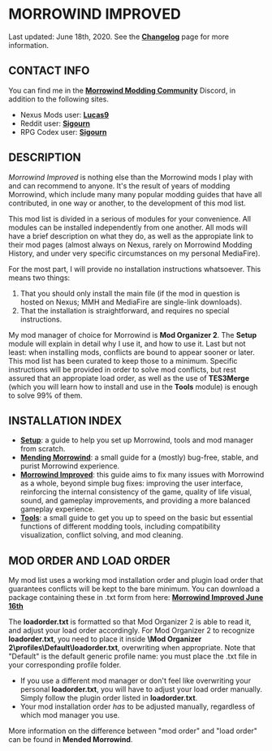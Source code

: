 # MORROWIND IMPROVED

Last updated: June 18th, 2020. See the [**Changelog**](https://github.com/Sigourn/morrowind-improved/blob/master/changelog.md) page for more information.

## CONTACT INFO

You can find me in the [**Morrowind Modding Community**](https://discord.me/mwmods) Discord, in addition to the following sites.

- Nexus Mods user: [**Lucas9**](https://www.nexusmods.com/morrowind/users/14600469)
- Reddit user: [**Sigourn**](https://www.reddit.com/user/Sigourn)
- RPG Codex user: [**Sigourn**](https://rpgcodex.net/forums/index.php?members/sigourn.21476/)

## DESCRIPTION

*Morrowind Improved* is nothing else than the Morrowind mods I play with and can recommend to anyone. It's the result of years of modding Morrowind, which include many many popular modding guides that have all contributed, in one way or another, to the development of this mod list.

This mod list is divided in a serious of modules for your convenience. All modules can be installed independently from one another. All mods will have a brief description on what they do, as well as the appropiate link to their mod pages (almost always on Nexus, rarely on Morrowind Modding History, and under very specific circumstances on my personal MediaFire).

For the most part, I will provide no installation instructions whatsoever. This means two things:

1. That you should only install the main file (if the mod in question is hosted on Nexus; MMH and MediaFire are single-link downloads).
2. That the installation is straightforward, and requires no special instructions.

My mod manager of choice for Morrowind is **Mod Organizer 2**. The **Setup** module will explain in detail why I use it, and how to use it. Last but not least: when installing mods, conflicts are bound to appear sooner or later. This mod list has been curated to keep those to a minimum. Specific instructions will be provided in order to solve mod conflicts, but rest assured that an appropiate load order, as well as the use of **TES3Merge** (which you will learn how to install and use in the **Tools** module) is enough to solve 99% of them.

## INSTALLATION INDEX

- [**Setup**](https://github.com/Sigourn/morrowind-improved/blob/master/setup.md): a guide to help you set up Morrowind, tools and mod manager from scratch.
- [**Mending Morrowind**](https://github.com/Sigourn/morrowind-improved/blob/master/mendingmw.md): a small guide for a (mostly) bug-free, stable, and purist Morrowind experience.
- [**Morrowind Improved**](https://github.com/Sigourn/morrowind-improved/blob/master/modlist.md): this guide aims to fix many issues with Morrowind as a whole, beyond simple bug fixes: improving the user interface, reinforcing the internal consistency of the game, quality of life visual, sound, and gameplay improvements, and providing a more balanced gameplay experience.
- [**Tools**](https://github.com/Sigourn/morrowind-improved/blob/master/mwtools.md): a small guide to get you up to speed on the basic but essential functions of different modding tools, including compatibility visualization, conflict solving, and mod cleaning.

## MOD ORDER AND LOAD ORDER

My mod list uses a working mod installation order and plugin load order that guarantees conflicts will be kept to the bare minimum. You can download a package containing these in .txt form from here: [**Morrowind Improved June 16th**](https://drive.google.com/file/d/1vlolmWyVhegQr8NDKB88EXChx2j0NdGn/view?usp=sharing)

The **loadorder.txt** is formatted so that Mod Organizer 2 is able to read it, and adjust your load order accordingly. For Mod Organizer 2 to recognize **loadorder.txt**, you need to place it inside **\Mod Organizer 2\profiles\Default\loadorder.txt**, overwriting when appropriate. Note that "Default" is the default generic profile name: you must place the .txt file in your corresponding profile folder. 
- If you use a different mod manager or don't feel like overwriting your personal **loadorder.txt**, you will have to adjust your load order manually. Simply follow the plugin order listed in **loadorder.txt**.
- Your mod installation order *has* to be adjusted manually, regardless of which mod manager you use.

More information on the difference between "mod order" and "load order" can be found in **Mended Morrowind**.
